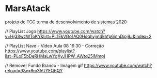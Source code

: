 # MarsAtack
projeto de TCC turma de desenvolvimento de sistemas 2020

// PlayList Jogo
https://www.youtube.com/watch?v=HjG8wzWToKY&list=PL1EkVGo1AQ0Hsqhvjm4khfp6innDjpj9J&index=2

// PlayList Nave - Video Aula 08   16:30 - Correção
https://www.youtube.com/playlist?list=PLoF5bDeRHMaLwYgXyJHPW_AWtq25iMmpI

// Remover Fundo Branco - Imagem gif
https://www.youtube.com/watch?reload=9&v=8m35UYEQ6QY
